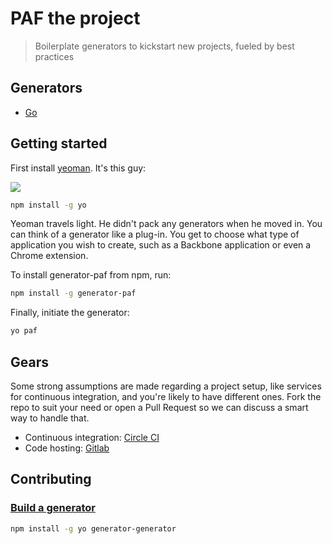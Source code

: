 # PAF the project

> Boilerplate generators to kickstart new projects, fueled by best practices


## Generators

- [Go][1]


## Getting started

First install [yeoman][yeoman]. It's this guy:

![](http://i.imgur.com/JHaAlBJ.png)

```bash
npm install -g yo
```

Yeoman travels light. He didn't pack any generators when he moved in. You can
think of a generator like a plug-in. You get to choose what type of application
you wish to create, such as a Backbone application or even a Chrome extension.

To install generator-paf from npm, run:

```bash
npm install -g generator-paf
```

Finally, initiate the generator:

```bash
yo paf
```


## Gears

Some strong assumptions are made regarding a project setup, like services for
continuous integration, and you're likely to have different ones. Fork the repo
to suit your need or open a Pull Request so we can discuss a smart way to
handle that.

- Continuous integration: [Circle CI][2]
- Code hosting: [Gitlab][3]

## Contributing

### [Build a generator][4]

```sh
npm install -g yo generator-generator
```


[1]: ./golang
[2]: https://circleci.com/
[3]: https://gitlab.com/
[4]: http://yeoman.io/authoring/
[yeoman]: http://yeoman.io
